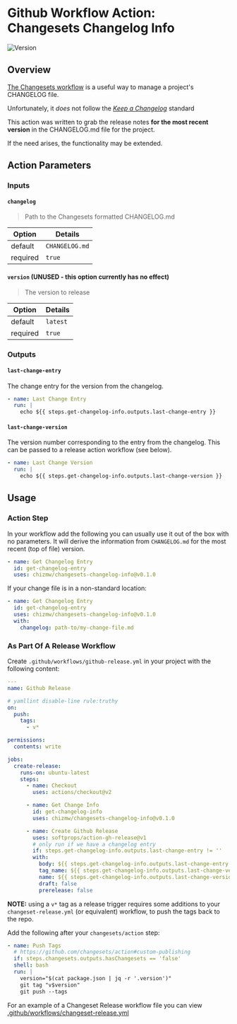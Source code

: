 # Github Workflow Action: Changesets Changelog Info

![Version](https://img.shields.io/badge/latest-v0.1.0-blue)

## Overview

[The Changesets workflow](https://github.com/changesets/changesets#readme) is a
useful way to manage a project's CHANGELOG file.

Unfortunately, it _does_ not follow the [_Keep a
Changelog_](https://github.com/olivierlacan/keep-a-changelog#readme) standard

This action was written to grab the release notes
**for the most recent version**
in the CHANGELOG.md file for the project.

If the need arises, the functionality may be extended.

## Action Parameters

### Inputs

#### `changelog`

> Path to the Changesets formatted CHANGELOG.md

| Option   | Details        |
| -------- | -------------- |
| default  | `CHANGELOG.md` |
| required | `true`         |

#### `version` (**UNUSED** - this option currently has no effect)

> The version to release

| Option   | Details  |
| -------- | -------- |
| default  | `latest` |
| required | `true`   |

### Outputs

#### `last-change-entry`

The change entry for the version from the changelog.

```yaml
- name: Last Change Entry
  run: |
    echo ${{ steps.get-changelog-info.outputs.last-change-entry }}
```

#### `last-change-version`

The version number corresponding to the entry from the changelog.
This can be passed to a release action workflow (see below).

```yaml
- name: Last Change Version
  run: |
    echo ${{ steps.get-changelog-info.outputs.last-change-version }}
```

## Usage

### Action Step

In your workflow add the following you can usually use it out of the box with
no parameters. It will derive the information from `CHANGELOG.md` for the most
recent (top of file) version.

```yaml
- name: Get Changelog Entry
  id: get-changelog-entry
  uses: chizmw/changesets-changelog-info@v0.1.0
```

If your change file is in a non-standard location:

```yaml
- name: Get Changelog Entry
  id: get-changelog-entry
  uses: chizmw/changesets-changelog-info@v0.1.0
  with:
    changelog: path-to/my-change-file.md
```

### As Part Of A Release Workflow

Create `.github/workflows/github-release.yml` in your project with the
following content:

<!-- markdownlint-disable MD013 -->

```yaml
---
name: Github Release

# yamllint disable-line rule:truthy
on:
  push:
    tags:
      - v*

permissions:
  contents: write

jobs:
  create-release:
    runs-on: ubuntu-latest
    steps:
      - name: Checkout
        uses: actions/checkout@v2

      - name: Get Change Info
        id: get-changelog-info
        uses: chizmw/changesets-changelog-info@v0.1.0

      - name: Create Github Release
        uses: softprops/action-gh-release@v1
        # only run if we have a changelog entry
        if: steps.get-changelog-info.outputs.last-change-entry != ''
        with:
          body: ${{ steps.get-changelog-info.outputs.last-change-entry }}
          tag_name: ${{ steps.get-changelog-info.outputs.last-change-version }}
          name: ${{ steps.get-changelog-info.outputs.last-change-version }}
          draft: false
          prerelease: false
```

<!-- markdownlint-enable MD013 -->

**NOTE:** using a `v*` tag as a release trigger requires some additions to your
`changeset-release.yml` (or equivalent) workflow, to push the tags back to the
repo.

Add the following after your `changesets/action` step:

```yaml
- name: Push Tags
  # https://github.com/changesets/action#custom-publishing
  if: steps.changesets.outputs.hasChangesets == 'false'
  shell: bash
  run: |
    version="$(cat package.json | jq -r '.version')"
    git tag "v$version"
    git push --tags
```

For an example of a Changeset Release workflow file you can view
[.github/workflows/changeset-release.yml](.github/workflows/changeset-release.yml)
